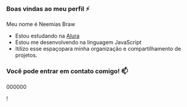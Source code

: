 ### Boas vindas ao meu perfil ⚡

Meu nome é Neemias Braw 

 - Estou estudando na [Alura](HTTPS://WWWW.alura.com.br)
-  Estou me desenvolvendo na linguagem JavaScript
- Itilizo esse espaçopara minha organização e compartilhamento de projetos. 

### Você pode entrar em contato comigo! 📫

000000

! [](https://media1.tenor.com/m/YicHWOL4locAAAAd/sorprendido-cara-surprised.gif)
